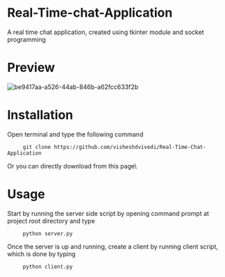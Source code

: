 # Real-Time-chat-Application

A real time chat application, created using tkinter module and socket programming

# Preview

![be9417aa-a526-44ab-846b-a62fcc633f2b](https://user-images.githubusercontent.com/120245015/235560586-ad6082ba-51a5-431a-9b4b-96b2afb74995.jpg)

# Installation

 Open terminal and type the following command

         git clone https://github.com/visheshdvivedi/Real-Time-Chat-Application
 
 Or you can directly download from this page\

# Usage
 Start by running the server side script by opening command prompt at project root directory and type

         python server.py

Once the server is up and running, create a client by running client script, which is done by typing

         python client.py
